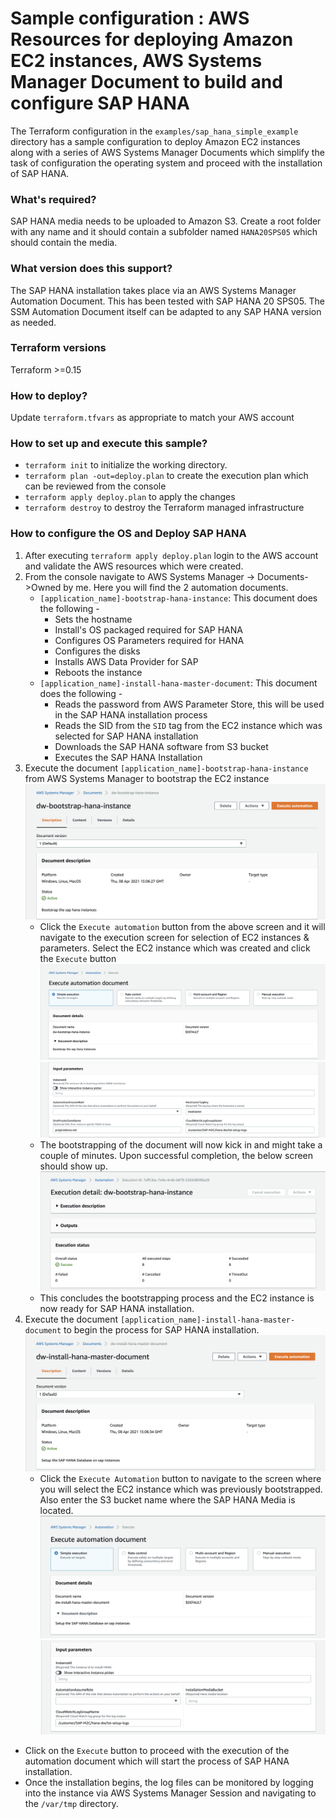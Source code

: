 # Sample configuration : AWS Resources for deploying Amazon EC2 instances, AWS Systems Manager Document to build and configure SAP HANA

The Terraform configuration in the `examples/sap_hana_simple_example` directory has a sample configuration to deploy Amazon EC2 instances along with a series of AWS Systems Manager Documents which simplify the task of configuration the operating system and proceed with the installation of SAP HANA.

### What's required?
SAP HANA media needs to be uploaded to Amazon S3. Create a root folder with any name and it should contain a subfolder named `HANA20SPS05` which should contain the media.

### What version does this support?
The SAP HANA installation takes place via an AWS Systems Manager Automation Document. This has been tested with SAP HANA 20 SPS05. The SSM Automation Document itself can be adapted to any SAP HANA version as needed.

### Terraform versions
Terraform >=0.15

### How to deploy?
Update `terraform.tfvars` as appropriate to match your AWS account

### How to set up and execute this sample?
* `terraform init` to initialize the working directory.
* `terraform plan -out=deploy.plan` to create the execution plan which can be reviewed from the console
* `terraform apply deploy.plan` to apply the changes
* `terraform destroy` to destroy the Terraform managed infrastructure

### How to configure the OS and Deploy SAP HANA
1. After executing `terraform apply deploy.plan` login to the AWS account and validate the AWS resources which were created.
2. From the console navigate to AWS Systems Manager -> Documents->Owned by me. Here you will find the 2 automation documents.
    * `[application_name]-bootstrap-hana-instance`: This document does the following - 
        * Sets the hostname
        * Install's OS packaged required for SAP HANA
        * Configures OS Parameters required for HANA
        * Configures the disks
        * Installs AWS Data Provider for SAP
        * Reboots the instance
    * `[application_name]-install-hana-master-document`: This document does the following - 
        * Reads the password from AWS Parameter Store, this will be used in the SAP HANA installation process
        * Reads the SID from the `SID` tag from the EC2 instance which was selected for SAP HANA installation 
        * Downloads the SAP HANA software from S3 bucket
        * Executes the SAP HANA Installation
3. Execute the document `[application_name]-bootstrap-hana-instance` from AWS Systems Manager to bootstrap the EC2 instance
![Execute Bootstrap SAP HANA EC2 Instance](../../images/bootstrap-hana-instance.png?raw=true "Execute Bootstrap SAP HANA EC2 Instance")
    * Click the `Execute automation` button from the above screen and it will navigate to the execution screen for selection of EC2 instances & parameters. Select the EC2 instance which was created and click the `Execute` button
    ![Execute Bootstrap SAP HANA EC2 Instance](../../images/execute-automation-document.png?raw=true "Execute Bootstrap SAP HANA EC2 Instance")
    ![Select or Enter Parameters](../../images/execute-automation-document-parameters.png?raw=true "Execute Bootstrap SAP HANA EC2 Instance")
    * The bootstrapping of the document will now kick in and might take a couple of minutes. Upon successful completion, the below screen should show up.
    ![Bootstrapping Complete](../../images/execute-automation-document-complete.png?raw=true "Execute Bootstrap SAP HANA EC2 Instance")
    * This concludes the bootstrapping process and the EC2 instance is now ready for SAP HANA installation.
4. Execute the document `[application_name]-install-hana-master-document` to begin the process for SAP HANA installation.![Execute SAP HANA Installation SSM Document](../../images/execute-automation-document-hana-install.png?raw=true "Execute SAP HANA Installation SSM Document")
    * Click the `Execute Automation` button to navigate to the screen where you will select the EC2 instance which was previously bootstrapped. Also enter the S3 bucket name where the SAP HANA Media is located.
![Execute SAP HANA Installation SSM Document](../../images/execute-hana-install-automation.png?raw=true "Execute SAP HANA Installation SSM Document")
![Bootstrapping Complete](../../images/execute-hana-install-automation-parameters.png?raw=true "Execute SAP HANA Installation SSM Document")
* Click on the `Execute` button to proceed with the execution of the automation document which will start the process of SAP HANA installation.
* Once the installation begins, the log files can be monitored by logging into the instance via AWS Systems Manager Session and navigating to the `/var/tmp` directory.

